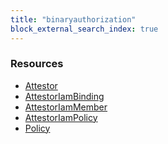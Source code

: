 ```yaml
---
title: "binaryauthorization"
block_external_search_index: true
---
```


<!-- WARNING: this file was generated by Pulumi Docs Generator. -->
<!-- Do not edit by hand unless you're certain you know what you are doing! -->

<style>
  table td p { margin-top: 0; margin-bottom: 0; }
</style>

<h3>Resources</h3>
<ul class="api">
    <li><a href="attestor"><span class="symbol resource"></span>Attestor</a></li>
    <li><a href="attestoriambinding"><span class="symbol resource"></span>AttestorIamBinding</a></li>
    <li><a href="attestoriammember"><span class="symbol resource"></span>AttestorIamMember</a></li>
    <li><a href="attestoriampolicy"><span class="symbol resource"></span>AttestorIamPolicy</a></li>
    <li><a href="policy"><span class="symbol resource"></span>Policy</a></li>
</ul>

